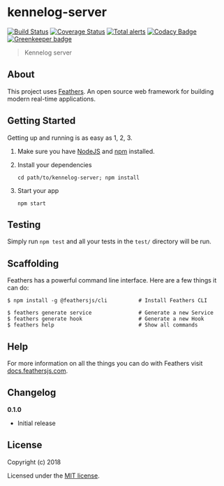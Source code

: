 # kennelog-server

[![Build Status](https://travis-ci.com/roris/kennelog-server.svg?branch=master)](https://travis-ci.com/roris/kennelog-server)
[![Coverage Status](https://coveralls.io/repos/github/roris/kennelog-server/badge.svg?branch=master)](https://coveralls.io/github/roris/kennelog-server?branch=master)
[![Total alerts](https://img.shields.io/lgtm/alerts/g/roris/kennelog-server.svg?logo=lgtm&logoWidth=18)](https://lgtm.com/projects/g/roris/kennelog-server/alerts/)
[![Codacy Badge](https://api.codacy.com/project/badge/Grade/5eaa168ab1d24c1b9ac36416c0dfbd7c)](https://app.codacy.com/app/roris/kennelog-server?utm_source=github.com&utm_medium=referral&utm_content=roris/kennelog-server&utm_campaign=Badge_Grade_Dashboard)
[![Greenkeeper badge](https://badges.greenkeeper.io/roris/kennelog-server.svg)](https://greenkeeper.io/)

> Kennelog server

## About

This project uses [Feathers](http://feathersjs.com). An open source web framework for building modern real-time applications.

## Getting Started

Getting up and running is as easy as 1, 2, 3.

1. Make sure you have [NodeJS](https://nodejs.org/) and [npm](https://www.npmjs.com/) installed.
2. Install your dependencies

   ```
   cd path/to/kennelog-server; npm install
   ```

3. Start your app

   ```
   npm start
   ```

## Testing

Simply run `npm test` and all your tests in the `test/` directory will be run.

## Scaffolding

Feathers has a powerful command line interface. Here are a few things it can do:

```
$ npm install -g @feathersjs/cli          # Install Feathers CLI

$ feathers generate service               # Generate a new Service
$ feathers generate hook                  # Generate a new Hook
$ feathers help                           # Show all commands
```

## Help

For more information on all the things you can do with Feathers visit [docs.feathersjs.com](http://docs.feathersjs.com).

## Changelog

**0.1.0**

- Initial release

## License

Copyright (c) 2018

Licensed under the [MIT license](LICENSE).
